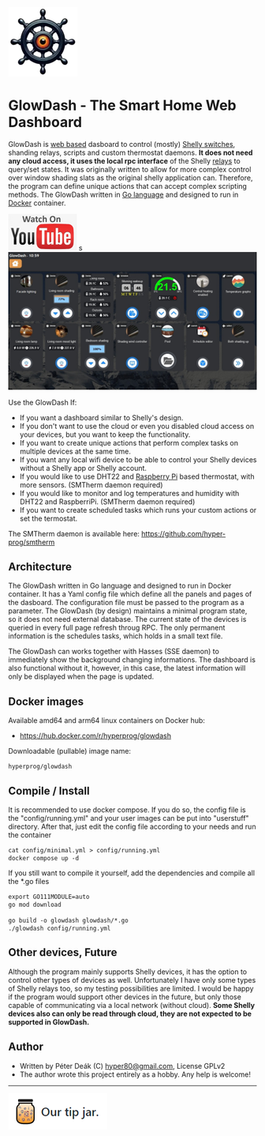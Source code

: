 ![GlowDash logo](https://raw.githubusercontent.com/hyper-prog/glowdash/master/static/glowdash_s.webp)

GlowDash - The Smart Home Web Dashboard
============================================

GlowDash is [web based](https://en.wikipedia.org/wiki/World_Wide_Web) dasboard to control (mostly) [Shelly switches](https://www.shelly.com/), shanding relays, scripts
and custom thermostat daemons. **It does not need any cloud access, it uses the local rpc interface** of
the Shelly [relays](https://en.wikipedia.org/wiki/Relay) to query/set states. It was originally written to allow for more complex control
over window shading slats as the original shelly application can.
Therefore, the program can define unique actions that can accept complex scripting methods.
The GlowDash written in [Go language](https://en.wikipedia.org/wiki/Go_(programming_language)) and designed to run in [Docker](https://en.wikipedia.org/wiki/Docker_(software)) container.

[![GlowDash youtube video](https://raw.githubusercontent.com/hyper-prog/glowdash/master/docs/images/woyt.png)](https://www.youtube.com/watch?v=y1USYtkOYOk)
s
![GlowDash screenshot](https://raw.githubusercontent.com/hyper-prog/glowdash/master/docs/images/screenshot.jpg)

Use the GlowDash If:
- If you want a dashboard similar to Shelly's design.
- If you don't want to use the cloud or even you disabled cloud access on your devices, but you want to keep the functionality.
- If you want to create unique actions that perform complex tasks on multiple devices at the same time.
- If you want any local wifi device to be able to control your Shelly devices without a Shelly app or Shelly account.
- If you would like to use DHT22 and [Raspberry Pi](https://en.wikipedia.org/wiki/Raspberry_Pi) based thermostat, with more sensors. (SMTherm daemon required)
- If you would like to monitor and log temperatures and humidity with DHT22 and RaspberriPi. (SMTherm daemon required)
- If you want to create scheduled tasks which runs your custom actions or set the termostat.

The SMTherm daemon is available here: https://github.com/hyper-prog/smtherm

Architecture
-----------------
The GlowDash written in Go language and designed to run in Docker container.
It has a Yaml config file which define all the panels and pages of the dasboard.
The configuration file must be passed to the program as a parameter.
The GlowDash (by design) maintains a minimal program state, so it does not need external database.
The current state of the devices is queried in every full page refresh throug RPC.
The only permanent information is the schedules tasks, which holds in a small text file.

The GlowDash can works together with Hasses (SSE daemon) to immediately show the background changing informations.
The dashboard is also functional without it, however, in this case,
the latest information will only be displayed when the page is updated.

Docker images
-------------
Available amd64 and arm64 linux containers on Docker hub:

- https://hub.docker.com/r/hyperprog/glowdash

 Downloadable (pullable) image name:

    hyperprog/glowdash


Compile / Install
-----------------
It is recommended to use docker compose.
If you do so, the config file is the "config/running.yml" and your user images can be put into "userstuff"
directory. After that, just edit the config file according to your needs and run the container

    cat config/minimal.yml > config/running.yml
    docker compose up -d


If you still want to compile it yourself, add the dependencies and compile all the *.go files

    export GO111MODULE=auto
    go mod download

    go build -o glowdash glowdash/*.go
    ./glowdash config/running.yml

Other devices, Future
---------------------
Although the program mainly supports Shelly devices, it has the option to control other types of devices as well.
Unfortunately I have only some types of Shelly relays too, so my testing possibilities are limited.
I would be happy if the program would support other devices in the future,
but only those capable of communicating via a local network (without cloud).
**Some Shelly devices also can only be read through cloud, they are not expected to be supported in GlowDash.**

Author
------
- Written by Péter Deák (C) hyper80@gmail.com, License GPLv2
- The author wrote this project entirely as a hobby. Any help is welcome!

------

[![paypal](https://raw.githubusercontent.com/hyper-prog/glowdash/master/docs/images/tipjar.png)](https://www.paypal.com/donate/?business=EM2E9A6BZBK64&no_recurring=0&currency_code=USD) 
